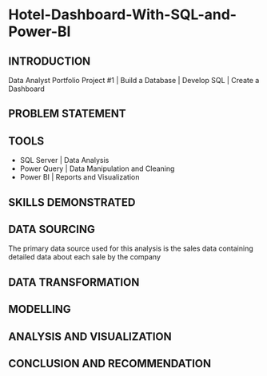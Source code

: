 # Hotel-Dashboard-With-SQL-and-Power-BI
## INTRODUCTION
Data Analyst Portfolio Project #1 | Build a Database | Develop SQL | Create a Dashboard 
## PROBLEM STATEMENT
## TOOLS
* SQL Server | Data Analysis
* Power Query | Data Manipulation and Cleaning
* Power BI | Reports and Visualization
## SKILLS DEMONSTRATED
## DATA SOURCING
The primary data source used for this analysis is the sales data containing detailed data about each sale by the company
## DATA TRANSFORMATION
## MODELLING
## ANALYSIS AND VISUALIZATION
## CONCLUSION AND RECOMMENDATION

